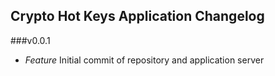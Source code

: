 ## Crypto Hot Keys Application Changelog

###v0.0.1
* *Feature* Initial commit of repository and application server